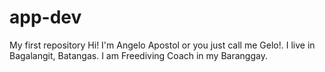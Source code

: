# app-dev
My first repository
Hi! I'm Angelo Apostol or you just call me Gelo!. I live in Bagalangit, Batangas. I am Freediving Coach in my Baranggay.